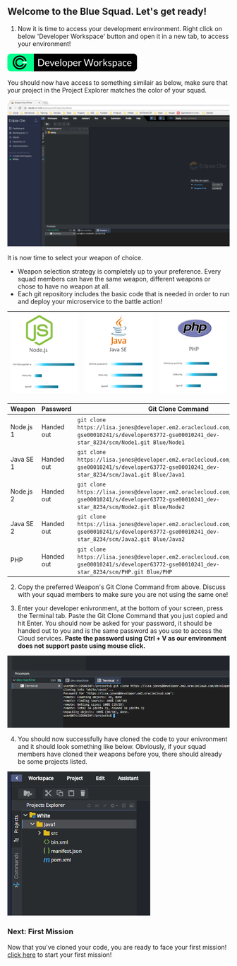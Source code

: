 ## Welcome to the Blue Squad. Let's get ready! ##

1. Now it is time to access your development environment. Right click on below 'Developer Workspace' button and open it in a new tab, to access your environment! 

[![dev](codenvy-contribute.svg)](http://140.86.33.254/dashboard/#/ide/che/Blue)

You should now have access to something similair as below, make sure that your project in the Project Explorer matches the color of your squad.

![env](../images/che_welcome.PNG)

It is now time to select your weapon of choice.

+ Weapon selection strategy is completely up to your preference. Every squad members can have the same weapon, different weapons or chose to have no weapon at all.
+ Each git repository includes the basic code that is needed in order to run and deploy your microservice to the battle action!

| [![Node](nodejs.png)](Blue.md) | [![Java](javase.png)](Blue.md) | [![PHP](php.png)](Blue.md) |
|:---:|:---:|:---:|

| Weapon        | Password     | Git Clone Command  |
| ------------- |-------------| -----|
| Node.js 1      | Handed out | ``` git clone https://lisa.jones@developer.em2.oraclecloud.com/developer63772-gse00010241/s/developer63772-gse00010241_dev-star_8234/scm/Node1.git Blue/Node1 ``` |
| Java SE 1     | Handed out      |   ``` git clone https://lisa.jones@developer.em2.oraclecloud.com/developer63772-gse00010241/s/developer63772-gse00010241_dev-star_8234/scm/Java1.git Blue/Java1 ``` |
| Node.js 2    | Handed out | ``` git clone https://lisa.jones@developer.em2.oraclecloud.com/developer63772-gse00010241/s/developer63772-gse00010241_dev-star_8234/scm/Node2.git Blue/Node2 ``` |
| Java SE 2    | Handed out      |   ``` git clone https://lisa.jones@developer.em2.oraclecloud.com/developer63772-gse00010241/s/developer63772-gse00010241_dev-star_8234/scm/Java2.git Blue/Java2 ``` |
| PHP | Handed out      |  ``` git clone https://lisa.jones@developer.em2.oraclecloud.com/developer63772-gse00010241/s/developer63772-gse00010241_dev-star_8234/scm/PHP.git Blue/PHP ``` |

2. Copy the preferred Weapon's Git Clone Command from above. Discuss with your squad members to make sure you are not using the same one! 

3. Enter your developer enivronment, at the bottom of your screen, press the Terminal tab. Paste the Git Clone Command that you just copied and hit Enter. You should now be asked for your password, it should be handed out to you and is the same password as you use to access the Cloud services. **Paste the password using Ctrl + V as our environment does not support paste using mouse click.**

![clone](../images/che_clone.PNG)

4. You should now successfully have cloned the code to your enivronment and it should look something like below. Obviously, if your squad members have cloned their weapons before you, there should already be some projects listed.

![clone](../images/che_project.PNG)

### Next: First Mission ###				
Now that you've cloned your code, you are ready to face your first mission! [click here](../missions/deploy.md) to start your first mission!
